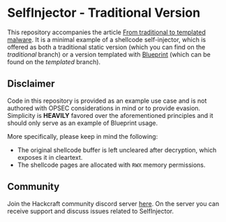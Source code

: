 # SelfInjector - Traditional Version

This repository accompanies the article [From traditional to templated malware](https://www.hackcraft.gr/2023/06/from-traditional-to-templated-malware/). It is a minimal example of a shellcode self-injector, which is offered as both a traditional static version (which you can find on the *traditional* branch) or a version templated with [Blueprint](https://github.com/Hackcraft-Labs/Blueprint) (which can be found on the *templated* branch).

## Disclaimer

Code in this repository is provided as an example use case and is not authored with OPSEC considerations in mind or to provide evasion. Simplicity is **HEAVILY** favored over the aforementioned principles and it should only serve as an example of Blueprint usage. 

More specifically, please keep in mind the following: 
- The original shellcode buffer is left uncleared after decryption, which exposes it in cleartext.
- The shellcode pages are allocated with `RWX` memory permissions.

## Community

Join the Hackcraft community discord server [here](https://discord.gg/KZZfsnQsja). On the server you can receive support and discuss issues related to SelfInjector.
